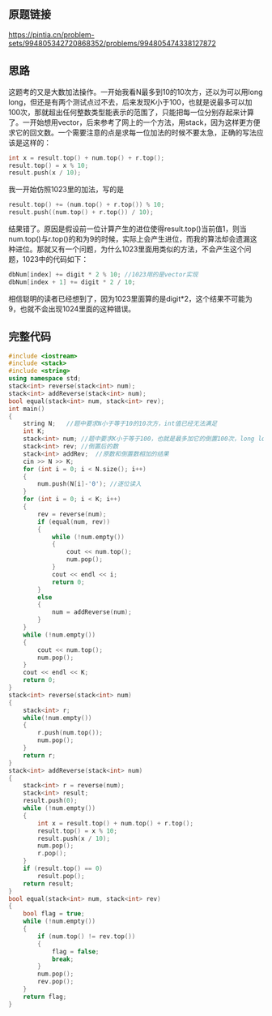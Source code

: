 ## 原题链接
https://pintia.cn/problem-sets/994805342720868352/problems/994805474338127872

## 思路
这题考的又是大数加法操作。一开始我看N最多到10的10次方，还以为可以用long long，但还是有两个测试点过不去，后来发现K小于100，也就是说最多可以加100次，那就超出任何整数类型能表示的范围了，只能把每一位分别存起来计算了。一开始想用vector，后来参考了网上的一个方法，用stack，因为这样更方便求它的回文数。一个需要注意的点是求每一位加法的时候不要太急，正确的写法应该是这样的：
```cpp
int x = result.top() + num.top() + r.top();
result.top() = x % 10;
result.push(x / 10);
```
我一开始仿照1023里的加法，写的是
```cpp
result.top() += (num.top() + r.top()) % 10;
result.push((num.top() + r.top()) / 10);
```
结果错了。原因是假设前一位计算产生的进位使得result.top()当前值1，则当num.top()与r.top()的和为9的时候，实际上会产生进位，而我的算法却会遗漏这种进位。那就又有一个问题，为什么1023里面用类似的方法，不会产生这个问题，1023中的代码如下：
```cpp
dbNum[index] += digit * 2 % 10; //1023用的是vector实现
dbNum[index + 1] += digit * 2 / 10;
```
相信聪明的读者已经想到了，因为1023里面算的是digit*2，这个结果不可能为9，也就不会出现1024里面的这种错误。

## 完整代码
```cpp
#include <iostream>
#include <stack>
#include <string>
using namespace std;
stack<int> reverse(stack<int> num);
stack<int> addReverse(stack<int> num);
bool equal(stack<int> num, stack<int> rev);
int main()
{
	string N;	//题中要求N小于等于10的10次方，int值已经无法满足
	int K;
	stack<int> num;	//题中要求K小于等于100，也就是最多加它的倒置100次，long long也不够，只能逐位处理。使用stack方便倒置
	stack<int> rev;	//倒置后的数
	stack<int> addRev;	//原数和倒置数相加的结果
	cin >> N >> K;
	for (int i = 0; i < N.size(); i++)
	{
		num.push(N[i]-'0');	//逐位读入
	}
	for (int i = 0; i < K; i++)
	{
		rev = reverse(num);
		if (equal(num, rev))
		{
			while (!num.empty())
			{
				cout << num.top();
				num.pop();
			}
			cout << endl << i;
			return 0;
		}
		else
		{
			num = addReverse(num);
		}
	}
	while (!num.empty())
	{
		cout << num.top();
		num.pop();
	}
	cout << endl << K;
	return 0;
}
stack<int> reverse(stack<int> num)
{
	stack<int> r;
	while(!num.empty())
	{
		r.push(num.top());
		num.pop();
	}
	return r;
}
stack<int> addReverse(stack<int> num)
{
	stack<int> r = reverse(num);
	stack<int> result;
	result.push(0);
	while (!num.empty())
	{
		int x = result.top() + num.top() + r.top();
		result.top() = x % 10;
		result.push(x / 10);
		num.pop();
		r.pop();
	}
	if (result.top() == 0)
		result.pop();
	return result;
}
bool equal(stack<int> num, stack<int> rev)
{
	bool flag = true;
	while (!num.empty())
	{
		if (num.top() != rev.top())
		{
			flag = false;
			break;
		}
		num.pop();
		rev.pop();
	}
	return flag;
}
```